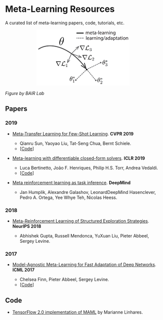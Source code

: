 # Meta-Learning Resources
A curated list of meta-learning papers, code, tutorials, etc.

<p align="center">
<img src="https://github.com/Alro10/Meta-Learning-Resources/blob/master/maml.png" alt="alt text" width="60%" height="40%">
</p>

*Figure by BAIR Lab*

## Papers

### 2019

- [Meta-Transfer Learning for Few-Shot Learning](https://arxiv.org/abs/1812.02391). **CVPR 2019**

  - Qianru Sun, Yaoyao Liu, Tat-Seng Chua, Bernt Schiele.
  - [[Code](https://github.com/y2l/meta-transfer-learning-tensorflow)]

- [Meta-learning with differentiable closed-form solvers](https://arxiv.org/abs/1805.08136). **ICLR 2019**

  - Luca Bertinetto, João F. Henriques, Philip H.S. Torr, Andrea Vedaldi.
  - [[Code](https://github.com/bertinetto/r2d2)]

- [Meta reinforcement learning as task inference](https://arxiv.org/abs/1905.06424). **DeepMind**

  - Jan Humplik, Alexandre Galashov, LeonardDeepMind Hasenclever, Pedro A. Ortega, Yee Whye Teh, Nicolas Heess.

### 2018


- [Meta-Reinforcement Learning of Structured Exploration Strategies](https://papers.nips.cc/paper/7776-meta-reinforcement-learning-of-structured-exploration-strategies.pdf). **NeurIPS 2018**

  - Abhishek Gupta, Russell Mendonca, YuXuan Liu, Pieter Abbeel, Sergey Levine.

### 2017

- [Model-Agnostic Meta-Learning for Fast Adaptation of Deep Networks](https://arxiv.org/abs/1703.03400). **ICML 2017**

  - Chelsea Finn, Pieter Abbeel, Sergey Levine.
  - [[Code](https://github.com/cbfinn/maml)]

## Code

- [TensorFlow 2.0 implementation of MAML](https://github.com/mari-linhares/tensorflow-maml)  by Marianne Linhares.

